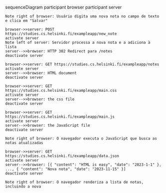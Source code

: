 sequenceDiagram
    participant browser
    participant server

    Note right of browser: Usuário digita uma nova nota no campo de texto e clica em "Salvar"

    browser->>server: POST https://studies.cs.helsinki.fi/exampleapp/new_note
    activate server
    Note left of server: Servidor processa a nova nota e a adiciona à lista
    server-->>browser: HTTP 302 Redirect para /notes
    deactivate server

    browser->>server: GET https://studies.cs.helsinki.fi/exampleapp/notes
    activate server
    server-->>browser: HTML document
    deactivate server

    browser->>server: GET https://studies.cs.helsinki.fi/exampleapp/main.css
    activate server
    server-->>browser: the css file
    deactivate server

    browser->>server: GET https://studies.cs.helsinki.fi/exampleapp/main.js
    activate server
    server-->>browser: the JavaScript file
    deactivate server

    Note right of browser: O navegador executa o JavaScript que busca as notas atualizadas

    browser->>server: GET https://studies.cs.helsinki.fi/exampleapp/data.json
    activate server
    server-->>browser: [{ "content": "HTML is easy", "date": "2023-1-1" }, ..., { "content": "Nova nota", "date": "2023-11-15" }]
    deactivate server

    Note right of browser: O navegador renderiza a lista de notas, incluindo a nova
